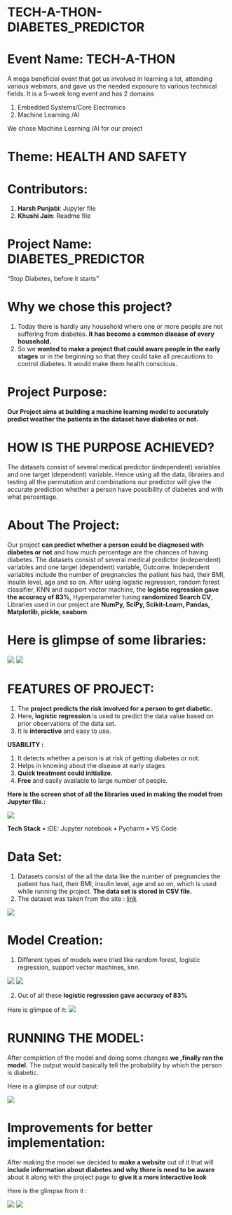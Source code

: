 # TECH-A-THON-DIABETES_PREDICTOR

# Event Name:  TECH-A-THON

A mega beneficial event that got us involved in learning a lot, attending various webinars, and gave us the needed exposure to various technical fields. It is a 5-week long event and has 2 domains

1.	Embedded Systems/Core Electronics
2.	Machine Learning /AI

We chose Machine Learning /AI for our project 

# Theme: HEALTH AND SAFETY

# Contributors:

1.	**Harsh Punjabi**: Jupyter file
2.	**Khushi Jain**: Readme file

# Project Name: DIABETES_PREDICTOR

“Stop Diabetes, before it starts”

# Why we chose this project?

1.  Today there is hardly any household where one or more people are not suffering from diabetes. **It has become a common disease of every household.**
2.  So we **wanted to make a project that could aware people in the early stages** or in the beginning so that they could take all precautions to control diabetes. It would make them health conscious.

# Project Purpose:

**Our Project aims at building a machine learning model to accurately predict weather the patients in the dataset have diabetes or not.**

# HOW IS THE PURPOSE ACHIEVED?

The datasets consist of several medical predictor (independent) variables and one target (dependent) variable. Hence using all the data, libraries and testing all the permutation and combinations our predictor will give the accurate prediction whether a person have possibility of diabetes and with what percentage.

# About The Project:

Our project **can predict whether a person could be diagnosed with diabetes or not** and how much percentage are the chances of having diabetes. The datasets consist of several medical predictor (independent) variables and one target (dependent) variable, Outcome. Independent variables include the number of pregnancies the patient has had, their BMI, insulin level, age and so on. After using logistic regression, random forest classifier, KNN and support vector machine, the **logistic regression gave the accuracy of 83%**, Hyperparameter tuning **randomized Search CV**, Libraries used in our project are **NumPy, SciPy, Scikit-Learn, Pandas, Matplotlib, pickle, seaborn**.

# Here is glimpse of some libraries:

<img src="images/1.jpg">

<img src="images/2.png">

# FEATURES OF PROJECT:

1.	The **project predicts the risk involved for a person to get diabetic.**
2.	Here, **logistic regression** is used to predict the data value based on prior observations of the data set.
3.	It is **interactive** and easy to use.

**USABILITY :**
           
1.	It detects whether a person is at risk of getting diabetes or not.
2.	Helps in knowing about the disease at early stages
3.	**Quick treatment could initialize.**
4.	**Free** and easily available to large number of people.

**Here is the screen shot of all the libraries used in making the model from Jupyter file.:**

<img src="images/3.png">

**Tech Stack**
•	IDE: Jupyter notebook
•	Pycharm
•	VS Code

# Data Set:

1.	Datasets consist of the all the data like the number of pregnancies the patient has had, their BMI, insulin level, age and so on, which is used while running the project. **The data set is stored in CSV file.**
2.	The dataset was taken from the site : 
[link](https://www.kaggle.com/uciml/pima-indians-diabetes-database)

<img src="images/4.png">

# Model Creation:

1.	Different types of models were tried like random forest, logistic regression, support vector machines, knn.

<img src="images/5.png">
<img src="images/6.png">

2.	Out of all these **logistic regression gave accuracy of 83%**

   Here is glimpse of it:
<img src="images/7.png">

# RUNNING THE MODEL:

After completion of the model and doing some changes **we ,finally ran the model.** The output would basically tell the probability by which the person is diabetic.

Here is a glimpse of our output:

<img src="images/8.png">

# Improvements for better implementation:

After making the model we decided to **make a website** out of it that will **include information about diabetes and why there is need to be aware** about it along with the project page to **give it a more interactive look**

Here is the glimpse from it : 

<img src="images/9.png">

<img src="images/10.png">
